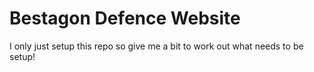 # Bestagon Defence Website

I only just setup this repo so give me a bit to work out what needs to be setup!
